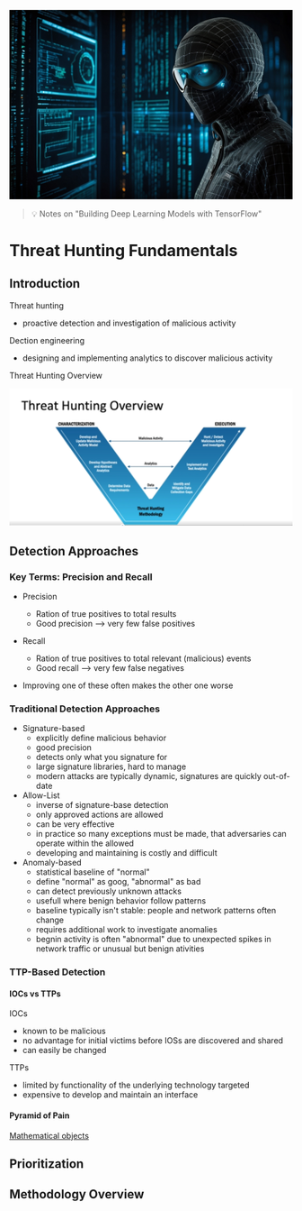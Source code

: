 ![MAD20 Threat Hunting and Detection Engineering](images/Threat_Hunting_and_Detection_Engineering.jpg "MAD20 Threat Hunting and Detection Engineering")

> :bulb: Notes on "Building Deep Learning Models with TensorFlow"






# Threat Hunting Fundamentals

## Introduction

Threat hunting
- proactive detection and investigation of malicious activity

Dection engineering
- designing and implementing analytics to discover malicious activity


Threat Hunting Overview

![Threat Hunting Overview](images/threat_hunting_overview.png "...")



## Detection Approaches

### Key Terms: Precision and Recall
- Precision
    - Ration of true positives to total results
    - Good precision --> very few false positives

- Recall
    - Ration of true positives to total relevant (malicious) events
    - Good recall --> very few false negatives

- Improving one of these often makes the other one worse

### Traditional Detection Approaches

- Signature-based
    - explicitly define malicious behavior
    - good precision
    - detects only what you signature for
    - large signature libraries, hard to manage
    - modern attacks are typically dynamic, signatures are quickly out-of-date
- Allow-List
    - inverse of signature-base detection
    - only approved actions are allowed
    - can be very effective
    - in practice so many exceptions must be made, that adversaries can operate within the allowed
    - developing and maintaining is costly and difficult
- Anomaly-based
    - statistical baseline of "normal"
    - define "normal" as goog, "abnormal" as bad
    - can detect previously unknown attacks
    - usefull where benign behavior follow patterns
    - baseline typically isn't stable: people and network patterns often change
    - requires additional work to investigate anomalies
    - begnin activity is often "abnormal" due to unexpected spikes in network traffic or unusual but benign ativities


### TTP-Based Detection

#### IOCs vs TTPs

IOCs
- known to be malicious
- no advantage for initial victims before IOSs are discovered and shared
- can easily be changed

TTPs
- limited by functionality of the underlying technology targeted
- expensive to develop and maintain an interface


#### Pyramid of Pain
[Mathematical objects](images/threat_hunting_overview.png "Mathematical objects")







## Prioritization



## Methodology Overview



